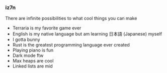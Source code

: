 ### iz7n

There are infinite possibilities to what cool things you can make

- Terraria is my favorite game ever
- English is my native language but am learning 日本語 (Japanese) myself
- I gotta bunny
- Rust is the greatest programming language ever created
- Playing piano is fun
- Dark mode ftw
- Max heaps are cool
- Linked lists are mid
